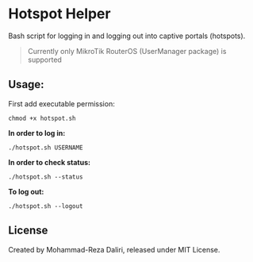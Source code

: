 # Hotspot Helper

Bash script for logging in and logging out into captive portals (hotspots).

> Currently only MikroTik RouterOS (UserManager package) is supported

## Usage:
First add executable permission:

    chmod +x hotspot.sh

**In order to log in:**

    ./hotspot.sh USERNAME

**In order to check status:**

    ./hotspot.sh --status

**To log out:**

    ./hotspot.sh --logout

## License
Created by Mohammad-Reza Daliri, released under MIT License.